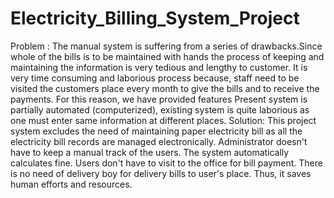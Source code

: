 # Electricity_Billing_System_Project

Problem : The manual system is suffering from a series of drawbacks.Since whole of the bills is to be maintained with hands the process of keeping and maintaining the information is very tedious and lengthy to customer. It is very time consuming and laborious process because, staff need to be visited the customers place every month to give the bills and to receive the payments. For this reason, we have provided features Present system is partially automated (computerized), existing system is quite laborious as one must enter same information at different places. 
Solution: This project system excludes the need of maintaining paper electricity bill as all the electricity bill records are managed electronically. Administrator doesn't have to keep a manual track of the users. The system automatically calculates fine. Users don't have to visit to the office for bill payment. There is no need of delivery boy for delivery bills to user's place. Thus, it saves human efforts and resources.
